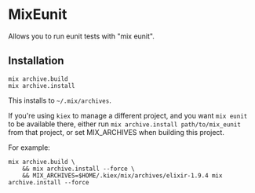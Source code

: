 # MixEunit

Allows you to run eunit tests with "mix eunit".

## Installation

```
mix archive.build
mix archive.install
```

This installs to `~/.mix/archives`.

If you're using `kiex` to manage a different project, and you want `mix eunit` to
be available there, either run `mix archive.install path/to/mix_eunit` from that
project, or set MIX_ARCHIVES when building this project.

For example:

```
mix archive.build \
    && mix archive.install --force \
    && MIX_ARCHIVES=$HOME/.kiex/mix/archives/elixir-1.9.4 mix archive.install --force
```
